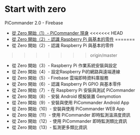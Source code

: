 # Start with zero

PiCommander 2.0 - Firebase

* [從 Zero 開始（1）- PiCommander 現身](http://www.codedata.com.tw/java/swz-01/)
<<<<<<< HEAD
* [從 Zero 開始（2）- 認識 Raspberry Pi 與基本的零件](http://www.codedata.com.tw/java/swz-02/)
=======
* 從 Zero 開始（2）- 認識 Raspberry Pi 與基本的零件
>>>>>>> origin/master
* 從 Zero 開始（3）- Raspberry Pi 作業系統安裝與設定
* 從 Zero 開始（4）- 設定Raspberry Pi的網路與遠端連線
* 從 Zero 開始（5）- Firebase 雲端即時資料庫服務
* 從 Zero 開始（6）- 認識 Raspberry Pi GPIO 與基本零件
* 從 Zero 開始（7）- 在 Raspberry Pi 安裝與測試 PiCommander
* 從 Zero 開始（8）- 安裝 Android 模擬裝置 Genymotion
* 從 Zero 開始（9）- 安裝與使用 PiCommander Android App
* 從 Zero 開始（10）- 安裝與使用 PiCommander WEB App
* 從 Zero 開始（11）- 使用 PiCommander 即時監測溫濕度資訊
* 從 Zero 開始（12）- 使用 PiCommander 即時監測類比資訊
* 從 Zero 開始（13）- 監測更多類比資訊

